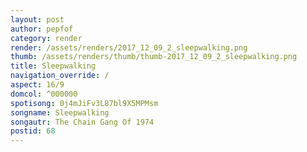 ```yaml
---
layout: post
author: pepfof
category: render
render: /assets/renders/2017_12_09_2_sleepwalking.png
thumb: /assets/renders/thumb/thumb-2017_12_09_2_sleepwalking.png
title: Sleepwalking
navigation_override: /
aspect: 16/9
domcol: ^000000
spotisong: 0j4mJiFv3L87bl9X5MPMsm
songname: Sleepwalking
songautr: The Chain Gang Of 1974
postid: 68
---
```


<!--USER BEGIN 1-->

<!--USER END 1-->

<!--more-->
<!--USER BEGIN 2-->

<!--USER END 2-->


